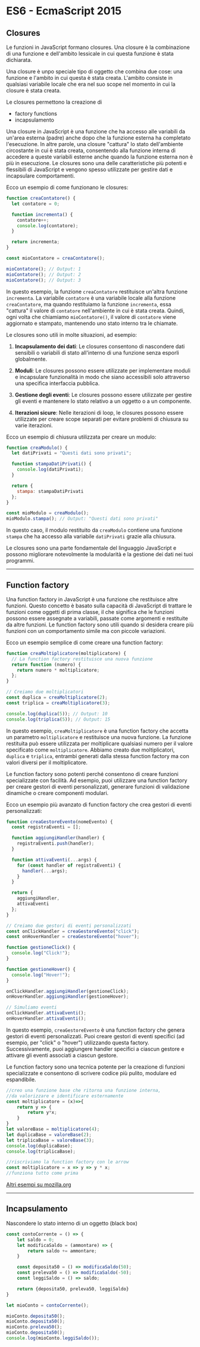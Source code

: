# ES6 - EcmaScript 2015

## Closures

Le funzioni in JavaScript formano closures. Una closure è la combinazione di una funzione e dell'ambito lessicale in cui questa funzione è stata dichiarata. 

Una closure è unpo speciale tipo di oggetto che combina due cose: una funzione e l'ambito in cui questa è stata creata. L'ambito consiste in qualsiasi variabile locale che era nel suo scope nel momento in cui la closure è stata creata.

Le closures permettono la creazione di 
* factory functions
* incapsulamento

Una closure in JavaScript è una funzione che ha accesso alle variabili da un'area esterna (padre) anche dopo che la funzione esterna ha completato l'esecuzione. In altre parole, una closure "cattura" lo stato dell'ambiente circostante in cui è stata creata, consentendo alla funzione interna di accedere a queste variabili esterne anche quando la funzione esterna non è più in esecuzione. Le closures sono una delle caratteristiche più potenti e flessibili di JavaScript e vengono spesso utilizzate per gestire dati e incapsulare comportamenti.

Ecco un esempio di come funzionano le closures:

```javascript
function creaContatore() {
  let contatore = 0;

  function incrementa() {
    contatore++;
    console.log(contatore);
  }

  return incrementa;
}

const mioContatore = creaContatore();

mioContatore(); // Output: 1
mioContatore(); // Output: 2
mioContatore(); // Output: 3
```

In questo esempio, la funzione `creaContatore` restituisce un'altra funzione `incrementa`. La variabile `contatore` è una variabile locale alla funzione `creaContatore`, ma quando restituiamo la funzione `incrementa`, essa "cattura" il valore di `contatore` nell'ambiente in cui è stata creata. Quindi, ogni volta che chiamiamo `mioContatore()`, il valore di `contatore` viene aggiornato e stampato, mantenendo uno stato interno tra le chiamate.

Le closures sono utili in molte situazioni, ad esempio:

1. **Incapsulamento dei dati**: Le closures consentono di nascondere dati sensibili o variabili di stato all'interno di una funzione senza esporli globalmente.

2. **Moduli**: Le closures possono essere utilizzate per implementare moduli e incapsulare funzionalità in modo che siano accessibili solo attraverso una specifica interfaccia pubblica.

3. **Gestione degli eventi**: Le closures possono essere utilizzate per gestire gli eventi e mantenere lo stato relativo a un oggetto o a un componente.

4. **Iterazioni sicure**: Nelle iterazioni di loop, le closures possono essere utilizzate per creare scope separati per evitare problemi di chiusura su varie iterazioni.

Ecco un esempio di chiusura utilizzata per creare un modulo:

```javascript
function creaModulo() {
  let datiPrivati = "Questi dati sono privati";

  function stampaDatiPrivati() {
    console.log(datiPrivati);
  }

  return {
    stampa: stampaDatiPrivati
  };
}

const mioModulo = creaModulo();
mioModulo.stampa(); // Output: "Questi dati sono privati"
```

In questo caso, il modulo restituito da `creaModulo` contiene una funzione `stampa` che ha accesso alla variabile `datiPrivati` grazie alla chiusura.

Le closures sono una parte fondamentale del linguaggio JavaScript e possono migliorare notevolmente la modularità e la gestione dei dati nei tuoi programmi.

---

## Function factory

Una function factory in JavaScript è una funzione che restituisce altre funzioni. Questo concetto è basato sulla capacità di JavaScript di trattare le funzioni come oggetti di prima classe, il che significa che le funzioni possono essere assegnate a variabili, passate come argomenti e restituite da altre funzioni. Le function factory sono utili quando si desidera creare più funzioni con un comportamento simile ma con piccole variazioni.

Ecco un esempio semplice di come creare una function factory:

```javascript
function creaMoltiplicatore(moltiplicatore) {
  // La function factory restituisce una nuova funzione
  return function (numero) {
    return numero * moltiplicatore;
  };
}

// Creiamo due moltiplicatori
const duplica = creaMoltiplicatore(2);
const triplica = creaMoltiplicatore(3);

console.log(duplica(5)); // Output: 10
console.log(triplica(5)); // Output: 15
```

In questo esempio, `creaMoltiplicatore` è una function factory che accetta un parametro `moltiplicatore` e restituisce una nuova funzione. La funzione restituita può essere utilizzata per moltiplicare qualsiasi numero per il valore specificato come `moltiplicatore`. Abbiamo creato due moltiplicatori, `duplica` e `triplica`, entrambi generati dalla stessa function factory ma con valori diversi per il moltiplicatore.

Le function factory sono potenti perché consentono di creare funzioni specializzate con facilità. Ad esempio, puoi utilizzare una function factory per creare gestori di eventi personalizzati, generare funzioni di validazione dinamiche o creare componenti modulari.

Ecco un esempio più avanzato di function factory che crea gestori di eventi personalizzati:

```javascript
function creaGestoreEvento(nomeEvento) {
  const registraEventi = [];

  function aggiungiHandler(handler) {
    registraEventi.push(handler);
  }

  function attivaEventi(...args) {
    for (const handler of registraEventi) {
      handler(...args);
    }
  }

  return {
    aggiungiHandler,
    attivaEventi
  };
}

// Creiamo due gestori di eventi personalizzati
const onClickHandler = creaGestoreEvento("click");
const onHoverHandler = creaGestoreEvento("hover");

function gestioneClick() {
  console.log("Click!");
}

function gestioneHover() {
  console.log("Hover!");
}

onClickHandler.aggiungiHandler(gestioneClick);
onHoverHandler.aggiungiHandler(gestioneHover);

// Simuliamo eventi
onClickHandler.attivaEventi();
onHoverHandler.attivaEventi();
```

In questo esempio, `creaGestoreEvento` è una function factory che genera gestori di eventi personalizzati. Puoi creare gestori di eventi specifici (ad esempio, per "click" o "hover") utilizzando questa factory. Successivamente, puoi aggiungere handler specifici a ciascun gestore e attivare gli eventi associati a ciascun gestore.

Le function factory sono una tecnica potente per la creazione di funzioni specializzate e consentono di scrivere codice più pulito, modulare ed espandibile.


```javascript
//creo una funzione base che ritorna una funzione interna, 
//da valorizzare e identificare esternamente
const moltiplicatore = (x)=>{
    return y => {
        return y*x;
    }
}
let valoreBase = moltiplicatore(4);
let duplicaBase = valoreBase(2);
let triplicaBase = valoreBase(3);
console.log(duplicaBase);
console.log(triplicaBase);

//riscriviamo la function factory con le arrow
const moltiplicatore = x => y => y * x;
//funziona tutto come prima

```
[Altri esempi su mozilla.org](https://developer.mozilla.org/it/docs/Web/JavaScript/Chiusure)

---

## Incapsulamento

Nascondere lo stato interno di un oggetto (black box)

```javascript
const contoCorrente = () => {
    let saldo = 0;
    let modificaSaldo = (ammontare) => {
        return saldo += ammontare;
    }

    const deposita50 = () => modificaSaldo(50);
    const preleva50 = () => modificaSaldo(-50);
    const leggiSaldo = () => saldo;

    return {deposita50, preleva50, leggiSaldo}
}

let mioConto = contoCorrente();

mioConto.deposita50();
mioConto.deposita50();
mioConto.preleva50();
mioConto.deposita50();
console.log(mioConto.leggiSaldo());
```
